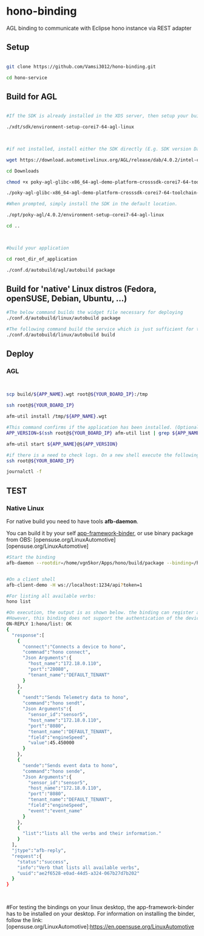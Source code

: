 # hono-binding
AGL binding to communicate with Eclipse hono instance via REST adapter

## Setup

 

```bash

git clone https://github.com/Vamsi3012/hono-binding.git

cd hono-service

```

 

## Build  for AGL

 

```bash

#If the SDK is already installed in the XDS server, then setup your build environement.

./xdt/sdk/environment-setup-corei7-64-agl-linux

 

#if not installed, install either the SDK directly (E.g. SDK version Daring Dab 4.0.2 for intel)

wget https://download.automotivelinux.org/AGL/release/dab/4.0.2/intel-corei7-64/deploy/sdk/poky-agl-glibc-x86_64-agl-demo-platform-crosssdk-corei7-64-toolchain-4.0.2.sh

cd Downloads

chmod +x poky-agl-glibc-x86_64-agl-demo-platform-crosssdk-corei7-64-toolchain-4.0.2.sh

./poky-agl-glibc-x86_64-agl-demo-platform-crosssdk-corei7-64-toolchain-4.0.2.sh

#When prompted, simply install the SDK in the default location.

./opt/poky-agl/4.0.2/environment-setup-corei7-64-agl-linux

cd ..

 

#build your application

cd root_dir_of_application

./conf.d/autobuild/agl/autobuild package

```

 

## Build for 'native' Linux distros (Fedora, openSUSE, Debian, Ubuntu, ...)

 

```bash
#The below command builds the widget file necessary for deploying
./conf.d/autobuild/linux/autobuild package

#The following command build the service which is just sufficient for testing the binding
./conf.d/autobuild/linux/autobuild build

```

 

 

## Deploy

 
### AGL

 

```bash


scp build/${APP_NAME}.wgt root@${YOUR_BOARD_IP}:/tmp

ssh root@${YOUR_BOARD_IP} 

afm-util install /tmp/${APP_NAME}.wgt

#This command confirms if the application has been installed. (Optional)
APP_VERSION=$(ssh root@${YOUR_BOARD_IP} afm-util list | grep ${APP_NAME}@ | cut -d"\"" -f4| cut -d"@" -f2)

afm-util start ${APP_NAME}@${APP_VERSION}

#if there is a need to check logs. On a new shell execute the following commands
ssh root@${YOUR_BOARD_IP}

journalctl -f 

```

 

## TEST
 

### Native Linux

For native build you need to have tools **afb-daemon**.

You can build it by your self [app-framework-binder][app-framework-binder], or use binary package from OBS: [opensuse.org/LinuxAutomotive][opensuse.org/LinuxAutomotive]

 

```bash
#Start the binding
afb-daemon --rootdir=/home/vgn5kor/Apps/hono/build/package --binding=/home/vgn5kor/Apps/hono/build/package/lib/afb-hono.so --port=1234 --tracereq=common --token=1 --verbose


#On a client shell
afb-client-demo -H ws://localhost:1234/api?token=1

#For listing all available verbs:
hono list

#On execution, the output is as shown below. the binding can register a device, send event and telemetry data. 
#However, this binding does not support the authentication of the devices. Thus this has to be done using the API given here https://www.eclipse.org/hono/component/device-registry/#using-the-credentials-api-via-http
ON-REPLY 1:hono/list: OK
{
  "response":[
    {
      "connect":"Connects a device to hono",
      "commnad":"hono connect",
      "Json Arguments":{
        "host_name":"172.18.0.110",
        "port":"28080",
        "tenant_name":"DEFAULT_TENANT"
      }
    },
    {
      "sendt":"Sends Telemetry data to hono",
      "command":"hono sendt",
      "Json Arguments":{
        "sensor_id":"sensor5",
        "host_name":"172.18.0.110",
        "port":"8080",
        "tenant_name":"DEFAULT_TENANT",
        "field":"engineSpeed",
        "value":45.450000
      }
    },
    {
      "sende":"Sends event data to hono",
      "command":"hono sende",
      "Json Arguments":{
        "sensor_id":"sensor5",
        "host_name":"172.18.0.110",
        "port":"8080",
        "tenant_name":"DEFAULT_TENANT",
        "field":"engineSpeed",
        "event":"event_name"
      }
    },
    {
      "list":"lists all the verbs and their information."
    }
  ],
  "jtype":"afb-reply",
  "request":{
    "status":"success",
    "info":"Verb that lists all available verbs",
    "uuid":"ae2f6528-e0ad-44d5-a324-067b27d7b202"
  }
}

 

```

 
#For testing the bindings on your linux desktop, the app-framework-binder has to be installed on your desktop. For information on installing the binder, follow the link: 
[opensuse.org/LinuxAutomotive]:https://en.opensuse.org/LinuxAutomotive

[app-framework-binder]:https://gerrit.automotivelinux.org/gerrit/#/admin/projects/src/app-framework-binder
